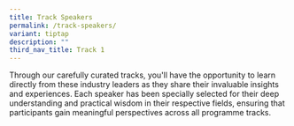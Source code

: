 ```yaml
---
title: Track Speakers
permalink: /track-speakers/
variant: tiptap
description: ""
third_nav_title: Track 1
---
```

<p>Through our carefully curated tracks, you'll have the opportunity to learn
directly from these industry leaders as they share their invaluable insights
and experiences. Each speaker has been specially selected for their deep
understanding and practical wisdom in their respective fields, ensuring
that participants gain meaningful perspectives across all programme tracks.</p>
<p></p>
<p></p>